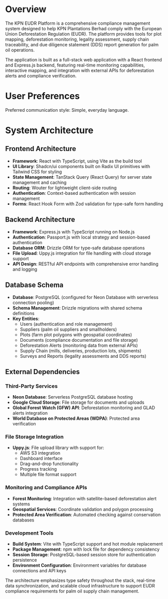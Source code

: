 # Overview

The KPN EUDR Platform is a comprehensive compliance management system designed to help KPN Plantations Berhad comply with the European Union Deforestation Regulation (EUDR). The platform provides tools for plot mapping, deforestation monitoring, legality assessment, supply chain traceability, and due diligence statement (DDS) report generation for palm oil operations.

The application is built as a full-stack web application with a React frontend and Express.js backend, featuring real-time monitoring capabilities, interactive mapping, and integration with external APIs for deforestation alerts and compliance verification.

# User Preferences

Preferred communication style: Simple, everyday language.

# System Architecture

## Frontend Architecture
- **Framework**: React with TypeScript, using Vite as the build tool
- **UI Library**: Shadcn/ui components built on Radix UI primitives with Tailwind CSS for styling
- **State Management**: TanStack Query (React Query) for server state management and caching
- **Routing**: Wouter for lightweight client-side routing
- **Authentication**: Context-based authentication with session management
- **Forms**: React Hook Form with Zod validation for type-safe form handling

## Backend Architecture
- **Framework**: Express.js with TypeScript running on Node.js
- **Authentication**: Passport.js with local strategy and session-based authentication
- **Database ORM**: Drizzle ORM for type-safe database operations
- **File Upload**: Uppy.js integration for file handling with cloud storage support
- **API Design**: RESTful API endpoints with comprehensive error handling and logging

## Database Schema
- **Database**: PostgreSQL (configured for Neon Database with serverless connection pooling)
- **Schema Management**: Drizzle migrations with shared schema definitions
- **Key Entities**:
  - Users (authentication and role management)
  - Suppliers (palm oil suppliers and smallholders)
  - Plots (farm plot polygons with geospatial coordinates)
  - Documents (compliance documentation and file storage)
  - Deforestation Alerts (monitoring data from external APIs)
  - Supply Chain (mills, deliveries, production lots, shipments)
  - Surveys and Reports (legality assessments and DDS reports)

## External Dependencies

### Third-Party Services
- **Neon Database**: Serverless PostgreSQL database hosting
- **Google Cloud Storage**: File storage for documents and uploads
- **Global Forest Watch (GFW) API**: Deforestation monitoring and GLAD alerts integration
- **World Database on Protected Areas (WDPA)**: Protected area verification

### File Storage Integration
- **Uppy.js**: File upload library with support for:
  - AWS S3 integration
  - Dashboard interface
  - Drag-and-drop functionality
  - Progress tracking
  - Multiple file format support

### Monitoring and Compliance APIs
- **Forest Monitoring**: Integration with satellite-based deforestation alert systems
- **Geospatial Services**: Coordinate validation and polygon processing
- **Protected Area Verification**: Automated checking against conservation databases

### Development Tools
- **Build System**: Vite with TypeScript support and hot module replacement
- **Package Management**: npm with lock file for dependency consistency
- **Session Storage**: PostgreSQL-based session store for authentication persistence
- **Environment Configuration**: Environment variables for database connections and API keys

The architecture emphasizes type safety throughout the stack, real-time data synchronization, and scalable cloud infrastructure to support EUDR compliance requirements for palm oil supply chain management.